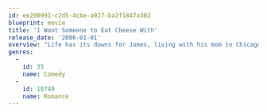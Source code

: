 ```yaml
---
id: ee200991-c2d5-4cbe-a927-ba2f1847a302
blueprint: movie
title: 'I Want Someone to Eat Cheese With'
release_date: '2006-01-01'
overview: "Life has its downs for James, living with his mom in Chicago at 39, an aging performer at Second City, eating and weighing too much. A woman he's been dating drops him, as does his agent, her brother. James turns down roles in local TV, roles that make him sad. Someone's remaking his favorite movie, \"Marty,\" a role he'd love, but he doesn't even get an audition."
genres:
  -
    id: 35
    name: Comedy
  -
    id: 10749
    name: Romance
---
```

